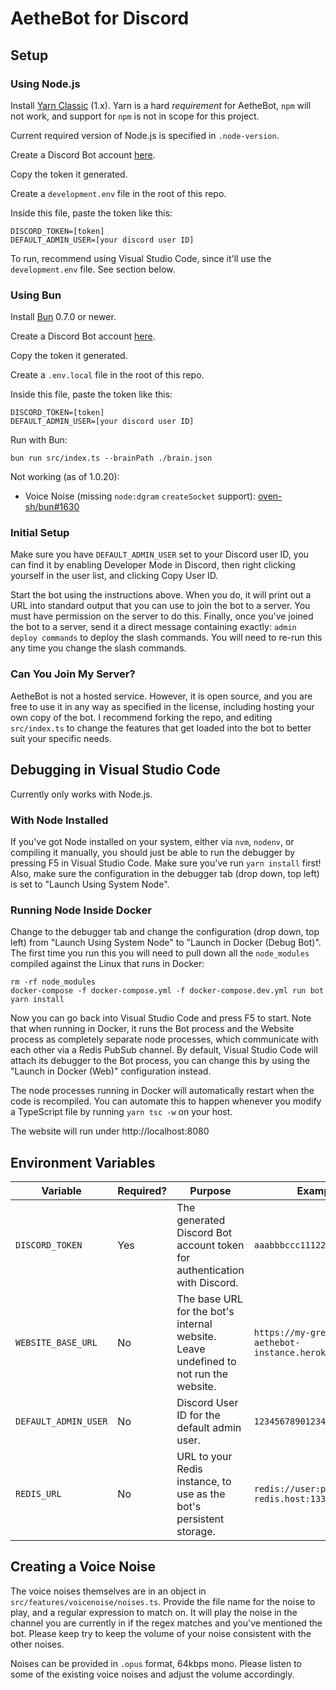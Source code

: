 # AetheBot for Discord

## Setup

### Using Node.js

Install [Yarn Classic](https://classic.yarnpkg.com) (1.x). Yarn is a hard
*requirement* for AetheBot, `npm` will not work, and support for `npm` is not in
scope for this project.

Current required version of Node.js is specified in `.node-version`.

Create a Discord Bot account 
[here](https://discordapp.com/developers/applications/me).

Copy the token it generated.

Create a `development.env` file in the root of this repo.

Inside this file, paste the token like this:

```
DISCORD_TOKEN=[token]
DEFAULT_ADMIN_USER=[your discord user ID]
```

To run, recommend using Visual Studio Code, since it'll use the `development.env` file.
See section below.

### Using Bun

Install [Bun](https://bun.sh) 0.7.0 or newer.

Create a Discord Bot account 
[here](https://discordapp.com/developers/applications/me).

Copy the token it generated.

Create a `.env.local` file in the root of this repo.

Inside this file, paste the token like this:

```
DISCORD_TOKEN=[token]
DEFAULT_ADMIN_USER=[your discord user ID]
```

Run with Bun:

```
bun run src/index.ts --brainPath ./brain.json
```

Not working (as of 1.0.20):

- Voice Noise (missing `node:dgram` `createSocket` support): [oven-sh/bun#1630](https://github.com/oven-sh/bun/issues/1630)

### Initial Setup

Make sure you have `DEFAULT_ADMIN_USER` set to your Discord user ID, you can find it
by enabling Developer Mode in Discord, then right clicking yourself in the user list,
and clicking Copy User ID.

Start the bot using the instructions above. When you do, it will print out a URL into
standard output that you can use to join the bot to a server. You must have permission
on the server to do this. Finally, once you've joined the bot to a server, send it a 
direct message containing exactly: `admin deploy commands` to deploy the slash
commands. You will need to re-run this any time you change the slash commands.

### Can You Join My Server?

AetheBot is not a hosted service. However, it is open source, and you are free to
use it in any way as specified in the license, including hosting your own copy of
the bot. I recommend forking the repo, and editing `src/index.ts` to change the
features that get loaded into the bot to better suit your specific needs.

## Debugging in Visual Studio Code

Currently only works with Node.js.

### With Node Installed

If you've got Node installed on your system, either via `nvm`, `nodenv`, or
compiling it manually, you should just be able to run the debugger by pressing
F5 in Visual Studio Code. Make sure you've run `yarn install` first! Also, make
sure the configuration in the debugger tab (drop down, top left) is set to 
"Launch Using System Node".

### Running Node Inside Docker

Change to the debugger tab and change the configuration (drop down, top left)
from "Launch Using System Node" to "Launch in Docker (Debug Bot)". The first time 
you run this you will need to pull down all the `node_modules` compiled against 
the Linux that runs in Docker:

```
rm -rf node_modules
docker-compose -f docker-compose.yml -f docker-compose.dev.yml run bot yarn install
```

Now you can go back into Visual Studio Code and press F5 to start. Note that
when running in Docker, it runs the Bot process and the Website process as
completely separate node processes, which communicate with each other via a 
Redis PubSub channel. By default, Visual Studio Code will attach its debugger 
to the Bot process, you can change this by using the "Launch in Docker (Web)" 
configuration instead.

The node processes running in Docker will automatically restart when the code
is recompiled. You can automate this to happen whenever you modify a TypeScript
file by running `yarn tsc -w` on your host.

The website will run under http://localhost:8080

## Environment Variables


| Variable             | Required? | Purpose | Example |
| -------------------- | --------- | ------- | ------- |
| `DISCORD_TOKEN`      | Yes       | The generated Discord Bot account token for authentication with Discord. | `aaabbbccc111222333`|
| `WEBSITE_BASE_URL`   | No        | The base URL for the bot's internal website. Leave undefined to not run the website.| `https://my-great-aethebot-instance.herokuapp.com`
| `DEFAULT_ADMIN_USER` | No        | Discord User ID for the default admin user. | `12345678901234567` |
| `REDIS_URL`          | No        | URL to your Redis instance, to use as the bot's persistent storage. | `redis://user:password@my-redis.host:13337`|

## Creating a Voice Noise

The voice noises themselves are in an object in 
`src/features/voicenoise/noises.ts`. Provide the file name for the noise to
play, and a regular expression to match on. It will play the noise in the
channel you are currently in if the regex matches and you've mentioned the bot.
Please keep try to keep the volume of your noise consistent with the other
noises.

Noises can be provided in `.opus` format, 64kbps mono. Please listen to some of
the existing voice noises and adjust the volume accordingly.
